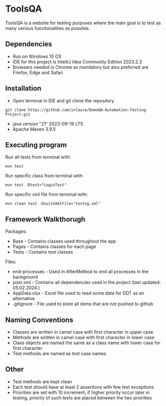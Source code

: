 # ToolsQA
ToolsQA is a website for testing purposes where the main goal is to test as many various functionalities as possible.
## Dependencies
* Run on Windows 10 OS
* IDE for this project is IntelliJ Idea Community Edition 2023.2.2
* Browsers needed is Chrome as mandatory but also preferred are Firefox, Edge and Safari

## Installation
* Open terminal in IDE and git clone the repository

```git clone https://github.com/inlaure/DemoQA-Automation-Testing-Project.git```
* java version "21" 2023-09-19 LTS
* Apache Maven 3.9.5

## Executing program
Run all tests from terminal with:

```mvn test```

Run specific class from terminal with:
  
```mvn test -Dtest="LoginTest"```

Run specific xml file from terminal with:
  
```mvn clean test -DsuiteXmlFile="testng.xml"```

## Framework Walkthorugh
Packages:

* Base - Contains classes used throughout the app
* Pages - Contains classes for each page
* Tests - Contains test classes

Files:

* end-processes - Used in AfterMethod to end all processes in the background
* pom.xml - Contains all dependencies used in the project (last updated: 05.02.2024.)
* AppData.xlsx - Excel file used to read some data for DDT as an alternative
* .gitignore - File used to store all items that are not pushed to github

## Naming Conventions
* Classes are written in camel case with first character in upper case
* Methods are written in camel case with first character in lower case
* Class objects are named the same as a class name with lower case for first character
* Test methods are named as test case names

## Other
* Test methods are kept clean
* Each test should have at least 2 assertions with few test exceptions
* Priorities are set with 10 increment, if higher priority occur later in testing, priority of such tests are placed between the two priorities
